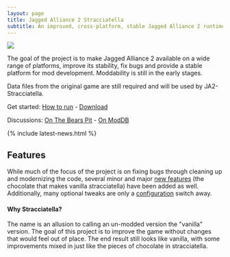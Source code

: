 ```yaml
---
layout: page
title: Jagged Alliance 2 Stracciatella
subtitle: An improved, cross-platform, stable Jagged Alliance 2 runtime
---
```


<p class="avatar-img-heading">
<img src="/img/avatar-icon.png">
</p>

The goal of the project is to make Jagged Alliance 2 available on a wide range of platforms, improve its stability, fix bugs and provide a stable platform for mod development. Moddability is still in the early stages.

Data files from the original game are still required and will be used by JA2-Stracciatella.

Get started: [How to run](/how-to-run) - [Download](/download)

Discussions: [On The Bears Pit](http://thepit.ja-galaxy-forum.com/index.php?t=thread&frm_id=224) - [On ModDB](http://www.moddb.com/mods/ja2-stracciatella)

<div>
{% include latest-news.html %}
</div>

## Features

While much of the focus of the project is on fixing bugs through cleaning up and modernizing the code, several minor and major [new features](features.md) (the chocolate that makes vanilla stracciatella) have been added as well. Additionally, many optional tweaks are only a [configuration](how-to-run.md/#extra-configuration-and-modding) switch away.

#### Why Stracciatella?

The name is an allusion to calling an un-modded version the "vanilla" version. The goal of this project is to improve the game without changes that would feel out of place. The end result still looks like vanilla, with some improvements mixed in just like the pieces of chocolate in stracciatella.
